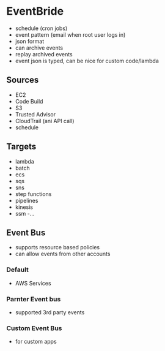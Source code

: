 # EventBride
- schedule (cron jobs)
- event pattern (email when root user logs in)
- json format
- can archive events
- replay archived events
- event json is typed, can be nice for custom code/lambda
## Sources
- EC2
- Code Build
- S3
- Trusted Advisor
- CloudTrail (ani API call)
- schedule
## Targets
- lambda
- batch
- ecs
- sqs
- sns
- step functions
- pipelines
- kinesis
- ssm
-...
## Event Bus
- supports resource based policies
- can allow events from other accounts
### Default
- AWS Services
### Parnter Event bus
- supported 3rd party events
### Custom Event Bus
- for custom apps
